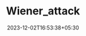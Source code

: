 ---
weight: 999
title: "Wiener_attack"
description: ""
icon: "article"
date: "2023-12-02T16:53:38+05:30"
lastmod: "2023-12-02T16:53:38+05:30"
draft: true
toc: true
---